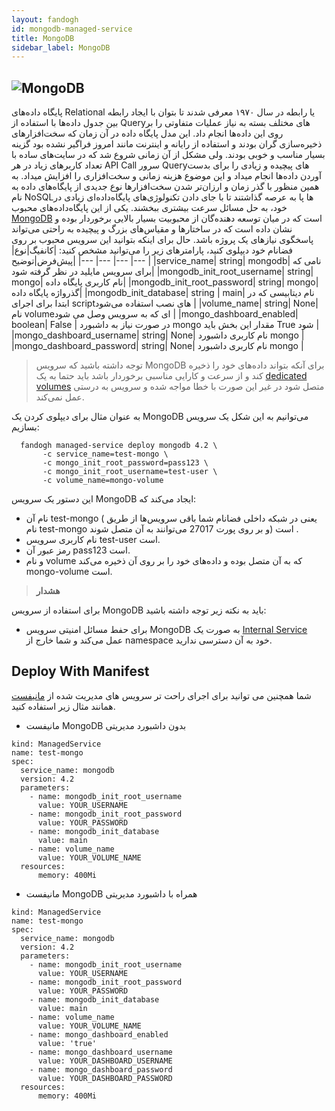 ```yaml
---
layout: fandogh
id: mongodb-managed-service
title: MongoDB
sidebar_label: MongoDB
---
```



## ![MongoDB](/img/docs/MongoDB-managed-service.png "MongoDB")

پایگاه داده‌های Relational یا رابطه در سال ۱۹۷۰ معرفی شدند تا بتوان با ایجاد رابطه بین جدول داده‌ها با استفاده از Queryهای مختلف بسته به نیاز عملیات متفاوتی را بر روی این داده‌ها انجام داد.
این مدل پایگاه داده در آن زمان که سخت‌افزارهای ذخیره‌سازی گران بودند و استفاده از رایانه و اینترنت مانند امروز فراگیر نشده بود گزینه بسیار مناسب و خوبی بودند.
ولی مشکل از آن زمانی شروع شد که در سایت‌های ساده با تعداد کاربر‌های زیاد در هر API Call سرور Queryهای پیچیده‌ و زیادی را برای بدست آوردن داده‌ها انجام میداد و این موضوع هزینه زمانی و سخت‌افزاری را افزایش میداد.
به همین منظور با گذر زمان و ارزان‌تر شدن سخت‌افزارها نوع جدیدی از پایگاه‌های داده به نام NoSQL‌ها پا به عرصه گذاشتند تا با جای دادن تکنولوژی‌های پایگاه‌داده‌ای زیادی در خود، به حل مسائل سرعت بیشتری ببخشند.
یکی از این پایگاه‌داده‌های محبوب [MongoDB](https://mongodb.com) است که در میان توسعه دهنده‌گان از محبوبیت بسیار بالایی برخوردار بوده و نشان داده است که در ساختارها و مقیاس‌های بزرگ و پیچیده به راحتی می‌تواند پاسخگوی نیاز‌های یک پروژه باشد.
حال برای اینکه بتوانید این سرویس محبوب بر روی فضانام خود دیپلوی کنید، پارامتر‌های زیر را می‌توانید مشخص کنید:
|کانفیگ|نوع|پیش‌فرض|توضیح|
|---	|---	|---	|---	|
|service_name| string| mongodb| نامی که برای سرویس مایلید در نظر گرفته شود|
|mongodb_init_root_username| string| mongo| نام کاربری پایگاه داده|
|mongodb_init_root_password| string| mongo| گذرواژه پایگاه داده|
|mongodb_init_database| string | main| نام دیتابیسی که در ابتدا برای اجرای scriptهای نصب استفاده می‌شود |
|volume_name| string| None| نام volumeای که به سرویس وصل می شود |
|mongo_dashboard_enabled| boolean| False | در صورت نیاز به داشبورد mongo مقدار این بخش باید True شود |
|mongo_dashboard_username| string| None| نام کاربری داشبورد mongo |
|mongo_dashboard_password| string| None| نام کاربری داشبورد mongo |

> توجه داشته باشید که سرویس ‌MongoDB برای آنکه بتواند داده‌های خود را ذخیره کند و از سرعت و کارایی مناسبی برخوردار باشد باید حتما به یک [dedicated volumes](https://docs.fandogh.cloud/docs/dedicated-volume.html) متصل شود در غیر این صورت با خطا مواجه شده و سرویس به درستی عمل نمی‌کند.

به عنوان مثال برای دیپلوی کردن یک MongoDB می‌توانیم به این شکل یک سرویس بسازیم:
```
  fandogh managed-service deploy mongodb 4.2 \
       -c service_name=test-mongo \
       -c mongo_init_root_password=pass123 \
       -c mongo_init_root_username=test-user \
       -c volume_name=mongo-volume
```
این دستور یک سرویس MongoDB ایجاد می‌کند که:
* نام آن test-mongo ( یعنی در شبکه داخلی فضانام شما باقی سرویس‌ها از طریق نام test-mongo و بر روی پورت 27017 می‌توانند به آن متصل شوند) است .
* نام کاربری سرویس test-user است.
* رمز عبور آن pass123 است.
* و نام volume که به آن متصل بوده و داده‌های خود را بر روی آن ذخیره می‌کند mongo-volume است.

> **هشدار**

برای استفاده از سرویس MongoDB باید به نکته زیر توجه داشته باشید:
* برای حفط مسائل امنیتی سرویس MongoDB به صورت یک [Internal Service](https://docs.fandogh.cloud/docs/services.html#%DB%B2-%D8%B3%D8%B1%D9%88%DB%8C%D8%B3-%D9%87%D8%A7%DB%8C-%D8%AE%D8%A7%D8%B1%D8%AC%DB%8C-%DB%8C%D8%A7-external-service) عمل می‌کند و شما خارج از namespace خود به آن دسترسی ندارید.

## Deploy With Manifest
  

شما همچنین می توانید برای اجرای راحت تر سرویس های مدیریت شده از [مانیفست](https://docs.fandogh.cloud/docs/service-manifest.html) همانند مثال زیر استفاده کنید.

- مانیفست MongoDB بدون داشبورد مدیریتی
```
kind: ManagedService
name: test-mongo
spec:
  service_name: mongodb
  version: 4.2
  parameters:
    - name: mongodb_init_root_username
      value: YOUR_USERNAME
    - name: mongodb_init_root_password
      value: YOUR_PASSWORD
    - name: mongodb_init_database
      value: main
    - name: volume_name
      value: YOUR_VOLUME_NAME
  resources:
      memory: 400Mi
```
- مانیفست MongoDB همراه با داشبورد مدیریتی

```
kind: ManagedService
name: test-mongo
spec:
  service_name: mongodb
  version: 4.2
  parameters:
    - name: mongodb_init_root_username
      value: YOUR_USERNAME
    - name: mongodb_init_root_password
      value: YOUR_PASSWORD
    - name: mongodb_init_database
      value: main
    - name: volume_name
      value: YOUR_VOLUME_NAME
    - name: mongo_dashboard_enabled
      value: 'true'
    - name: mongo_dashboard_username
      value: YOUR_DASHBOARD_USERNAME
    - name: mongo_dashboard_password
      value: YOUR_DASHBOARD_PASSWORD
  resources:
      memory: 400Mi
```

